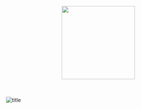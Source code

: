
<div align="center">
    <img src="assets/LogoMakr_0zpEzN.png" width="200px">
    <br>
    <a href="https://cyc2018.github.io/CS-Notes"></a> 
    <br> <br>
</div> 

![title](https://raw.githubusercontent.com/thu-zhanghl/Gitnote_Images/master/Gitnote/2019/04/12/Matlab-1555003497845.png?token=Ak2yYTswozHyZis5J9muNnPA_jT-B7iuks5cr3ikwA%3D%3D)